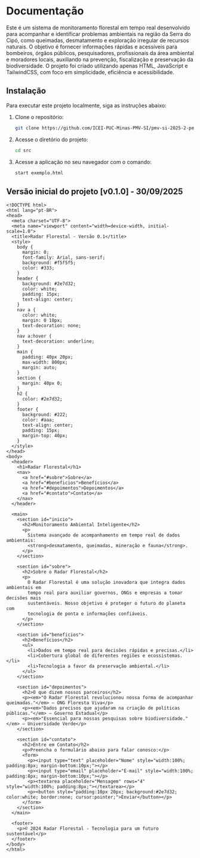 # Documentação

Este é um sistema de monitoramento florestal em tempo real desenvolvido para acompanhar e identificar problemas ambientais na região da Serra do Cipó, como queimadas, desmatamento e exploração irregular de recursos naturais. O objetivo é fornecer informações rápidas e acessíveis para bombeiros, órgãos públicos, pesquisadores, profissionais da área ambiental e moradores locais, auxiliando na prevenção, fiscalização e preservação da biodiversidade. O projeto foi criado utilizando apenas HTML, JavaScript e TailwindCSS, com foco em simplicidade, eficiência e acessibilidade.

## Instalação

Para executar este projeto localmente, siga as instruções abaixo:

1. Clone o repositório:

   ```bash
   git clone https://github.com/ICEI-PUC-Minas-PMV-SI/pmv-si-2025-2-pe1-t3-eco-visao.git
   ```

2. Acesse o diretório do projeto:

   ```bash
   cd src
   ```

3. Acesse a aplicação no seu navegador com o comando:

   ```bash
   start exemplo.html
   ```

## Versão inicial do projeto [v0.1.0] - 30/09/2025

```
<!DOCTYPE html>
<html lang="pt-BR">
<head>
  <meta charset="UTF-8">
  <meta name="viewport" content="width=device-width, initial-scale=1.0">
  <title>Radar Florestal - Versão 0.1</title>
  <style>
    body {
      margin: 0;
      font-family: Arial, sans-serif;
      background: #f5f5f5;
      color: #333;
    }
    header {
      background: #2e7d32;
      color: white;
      padding: 15px;
      text-align: center;
    }
    nav a {
      color: white;
      margin: 0 10px;
      text-decoration: none;
    }
    nav a:hover {
      text-decoration: underline;
    }
    main {
      padding: 40px 20px;
      max-width: 800px;
      margin: auto;
    }
    section {
      margin: 40px 0;
    }
    h2 {
      color: #2e7d32;
    }
    footer {
      background: #222;
      color: #aaa;
      text-align: center;
      padding: 15px;
      margin-top: 40px;
    }
  </style>
</head>
<body>
  <header>
    <h1>Radar Florestal</h1>
    <nav>
      <a href="#sobre">Sobre</a>
      <a href="#beneficios">Benefícios</a>
      <a href="#depoimentos">Depoimentos</a>
      <a href="#contato">Contato</a>
    </nav>
  </header>

  <main>
    <section id="inicio">
      <h2>Monitoramento Ambiental Inteligente</h2>
      <p>
        Sistema avançado de acompanhamento em tempo real de dados ambientais:
        <strong>desmatamento, queimadas, mineração e fauna</strong>.
      </p>
    </section>

    <section id="sobre">
      <h2>Sobre o Radar Florestal</h2>
      <p>
        O Radar Florestal é uma solução inovadora que integra dados ambientais em
        tempo real para auxiliar governos, ONGs e empresas a tomar decisões mais
        sustentáveis. Nosso objetivo é proteger o futuro do planeta com
        tecnologia de ponta e informações confiáveis.
      </p>
    </section>

    <section id="beneficios">
      <h2>Benefícios</h2>
      <ul>
        <li>Dados em tempo real para decisões rápidas e precisas.</li>
        <li>Cobertura global de diferentes regiões e ecossistemas.</li>
        <li>Tecnologia a favor da preservação ambiental.</li>
      </ul>
    </section>

    <section id="depoimentos">
      <h2>O que dizem nossos parceiros</h2>
      <p><em>"O Radar Florestal revolucionou nossa forma de acompanhar queimadas."</em> — ONG Floresta Viva</p>
      <p><em>"Dados precisos que ajudaram na criação de políticas públicas."</em> — Governo Estadual</p>
      <p><em>"Essencial para nossas pesquisas sobre biodiversidade."</em> — Universidade Verde</p>
    </section>

    <section id="contato">
      <h2>Entre em Contato</h2>
      <p>Preencha o formulário abaixo para falar conosco:</p>
      <form>
        <p><input type="text" placeholder="Nome" style="width:100%; padding:8px; margin-bottom:10px;"></p>
        <p><input type="email" placeholder="E-mail" style="width:100%; padding:8px; margin-bottom:10px;"></p>
        <p><textarea placeholder="Mensagem" rows="4" style="width:100%; padding:8px;"></textarea></p>
        <p><button style="padding:10px 20px; background:#2e7d32; color:white; border:none; cursor:pointer;">Enviar</button></p>
      </form>
    </section>
  </main>

  <footer>
    <p>© 2024 Radar Florestal - Tecnologia para um futuro sustentável</p>
  </footer>
</body>
</html>
```